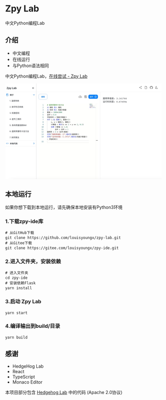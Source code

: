 # Zpy Lab

中文Python编程Lab

## 介绍

- 中文编程
- 在线运行
- 与Python语法相同

中文Python编程Lab，[在线尝试 - Zpy Lab](http://zpy-lab.rocke.top)

<div align="center">
    <img src="./docs/img/banner.jpg" /> 
</div>

## 本地运行

如果你想下载到本地运行，请先确保本地安装有Python3环境

### 1.下载zpy-ide库

``` shell
# 从GitHub下载
git clone https://github.com/louisyoungx/zpy-lab.git
# 从Gitee下载
git clone https://gitee.com/louisyoungx/zpy-ide.git
```

### 2.进入文件夹，安装依赖

``` shell
# 进入文件夹
cd zpy-ide
# 安装依赖Flask
yarn install
```

### 3.启动 Zpy Lab

``` shell
yarn start
```

### 4.编译输出到build/目录
```shell
yarn build
```

## 感谢

- HedgeHog Lab
- React
- TypeScript
- Monaco Editor

本项目部分包含 [Hedgehog Lab](!https://github.com/Hedgehog-Computing/hedgehog-lab) 中的代码 (Apache 2.0协议)